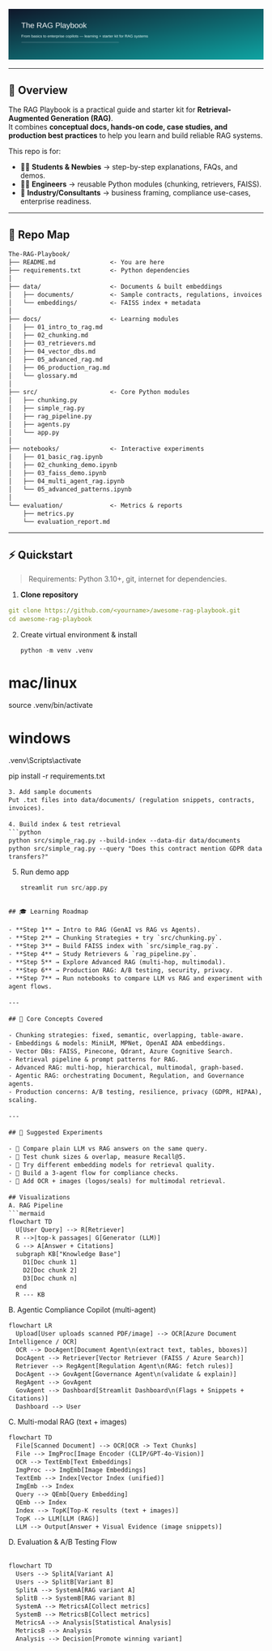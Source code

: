 ![banner](docs/1.svg)

---

## 🚀 Overview
The RAG Playbook is a practical guide and starter kit for **Retrieval-Augmented Generation (RAG)**.  
It combines **conceptual docs, hands-on code, case studies, and production best practices** to help you learn and build reliable RAG systems.

This repo is for:
- 🧑‍🎓 **Students & Newbies** → step-by-step explanations, FAQs, and demos.  
- 👩‍💻 **Engineers** → reusable Python modules (chunking, retrievers, FAISS).  
- 🏢 **Industry/Consultants** → business framing, compliance use-cases, enterprise readiness.

---

## 📂 Repo Map
```
The-RAG-Playbook/
├── README.md               <- You are here
├── requirements.txt        <- Python dependencies
│
├── data/                   <- Documents & built embeddings
│   ├── documents/          <- Sample contracts, regulations, invoices
│   └── embeddings/         <- FAISS index + metadata
│
├── docs/                   <- Learning modules
│   ├── 01_intro_to_rag.md
│   ├── 02_chunking.md
│   ├── 03_retrievers.md
│   ├── 04_vector_dbs.md
│   ├── 05_advanced_rag.md
│   ├── 06_production_rag.md
│   └── glossary.md
│
├── src/                    <- Core Python modules
│   ├── chunking.py
│   ├── simple_rag.py
│   ├── rag_pipeline.py
│   ├── agents.py
│   └── app.py
│
├── notebooks/              <- Interactive experiments
│   ├── 01_basic_rag.ipynb
│   ├── 02_chunking_demo.ipynb
│   ├── 03_faiss_demo.ipynb
│   ├── 04_multi_agent_rag.ipynb
│   └── 05_advanced_patterns.ipynb
│
└── evaluation/             <- Metrics & reports
    ├── metrics.py
    └── evaluation_report.md
```


---

## ⚡ Quickstart

> Requirements: Python 3.10+, git, internet for dependencies.

1. **Clone repository**
```yaml
git clone https://github.com/<yourname>/awesome-rag-playbook.git
cd awesome-rag-playbook
```

2. Create virtual environment & install
   ```python
   python -m venv .venv
# mac/linux
source .venv/bin/activate
# windows
.venv\Scripts\activate

pip install -r requirements.txt

```
3. Add sample documents
Put .txt files into data/documents/ (regulation snippets, contracts, invoices).

4. Build index & test retrieval
```python
python src/simple_rag.py --build-index --data-dir data/documents
python src/simple_rag.py --query "Does this contract mention GDPR data transfers?"
```

5. Run demo app
   ```python
   streamlit run src/app.py
```

## 🎓 Learning Roadmap

- **Step 1** → Intro to RAG (GenAI vs RAG vs Agents).  
- **Step 2** → Chunking Strategies + try `src/chunking.py`.  
- **Step 3** → Build FAISS index with `src/simple_rag.py`.  
- **Step 4** → Study Retrievers & `rag_pipeline.py`.  
- **Step 5** → Explore Advanced RAG (multi-hop, multimodal).  
- **Step 6** → Production RAG: A/B testing, security, privacy.  
- **Step 7** → Run notebooks to compare LLM vs RAG and experiment with agent flows.  

---

## 🔑 Core Concepts Covered

- Chunking strategies: fixed, semantic, overlapping, table-aware.  
- Embeddings & models: MiniLM, MPNet, OpenAI ADA embeddings.  
- Vector DBs: FAISS, Pinecone, Qdrant, Azure Cognitive Search.  
- Retrieval pipeline & prompt patterns for RAG.  
- Advanced RAG: multi-hop, hierarchical, multimodal, graph-based.  
- Agentic RAG: orchestrating Document, Regulation, and Governance agents.  
- Production concerns: A/B testing, resilience, privacy (GDPR, HIPAA), scaling.  

---

## 🧪 Suggested Experiments

- 🔹 Compare plain LLM vs RAG answers on the same query.  
- 🔹 Test chunk sizes & overlap, measure Recall@5.  
- 🔹 Try different embedding models for retrieval quality.  
- 🔹 Build a 3-agent flow for compliance checks.  
- 🔹 Add OCR + images (logos/seals) for multimodal retrieval.

## Visualizations
A. RAG Pipeline
```mermaid
flowchart TD
  U[User Query] --> R[Retriever]
  R -->|top-k passages| G[Generator (LLM)]
  G --> A[Answer + Citations]
  subgraph KB["Knowledge Base"]
    D1[Doc chunk 1]
    D2[Doc chunk 2]
    D3[Doc chunk n]
  end
  R --- KB
```

B. Agentic Compliance Copilot (multi-agent)
```mermaid
flowchart LR
  Upload[User uploads scanned PDF/image] --> OCR[Azure Document Intelligence / OCR]
  OCR --> DocAgent[Document Agent\n(extract text, tables, bboxes)]
  DocAgent --> Retriever[Vector Retriever (FAISS / Azure Search)]
  Retriever --> RegAgent[Regulation Agent\n(RAG: fetch rules)]
  DocAgent --> GovAgent[Governance Agent\n(validate & explain)]
  RegAgent --> GovAgent
  GovAgent --> Dashboard[Streamlit Dashboard\n(Flags + Snippets + Citations)]
  Dashboard --> User
```

C. Multi-modal RAG (text + images)
```mermaid
flowchart TD
  File[Scanned Document] --> OCR[OCR -> Text Chunks]
  File --> ImgProc[Image Encoder (CLIP/GPT-4o-Vision)]
  OCR --> TextEmb[Text Embeddings]
  ImgProc --> ImgEmb[Image Embeddings]
  TextEmb --> Index[Vector Index (unified)]
  ImgEmb --> Index
  Query --> QEmb[Query Embedding]
  QEmb --> Index
  Index --> TopK[Top-K results (text + images)]
  TopK --> LLM[LLM (RAG)]
  LLM --> Output[Answer + Visual Evidence (image snippets)]
```

D. Evaluation & A/B Testing Flow

```mermaid

flowchart TD
  Users --> SplitA[Variant A]
  Users --> SplitB[Variant B]
  SplitA --> SystemA[RAG variant A]
  SplitB --> SystemB[RAG variant B]
  SystemA --> MetricsA[Collect metrics]
  SystemB --> MetricsB[Collect metrics]
  MetricsA --> Analysis[Statistical Analysis]
  MetricsB --> Analysis
  Analysis --> Decision[Promote winning variant]

```

